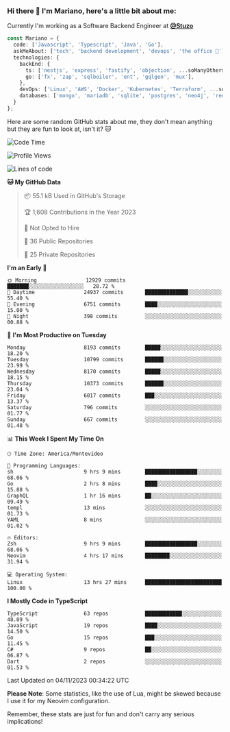 ### Hi there 👋 I'm Mariano, here's a little bit about me:

Currently I'm working as a Software Backend Engineer at [**@Stuzo**](https://www.stuzo.com/)

```ts
const Mariano = {
  code: ['Javascript', 'Typescript', 'Java', 'Go'],
  askMeAbout: ['tech', 'backend development', 'devops', 'the office 💼'],
  technologies: {
    backEnd: {
      ts: ['nestjs', 'express', 'fastify', 'objection', ...soManyOthersFrameworks],
      go: ['fx', 'zap', 'sqlboiler', 'ent', 'gqlgen', 'mux'],
    },
    devOps: ['Linux', 'AWS', 'Docker', 'Kubernetes', 'Terraform', ...soManyOthersTools],
    databases: ['mongo', 'mariadb', 'sqlite', 'postgres', 'neo4j', 'redis', ...],
  }
};
```

Here are some random GitHub stats about me, they don't mean anything but they are fun to look at, isn't it? 🐱

<!--START_SECTION:waka-->
![Code Time](http://img.shields.io/badge/Code%20Time-1%2C361%20hrs%2037%20mins-blue)

![Profile Views](http://img.shields.io/badge/Profile%20Views-0-blue)

![Lines of code](https://img.shields.io/badge/From%20Hello%20World%20I%27ve%20Written-11.7%20million%20lines%20of%20code-blue)

**🐱 My GitHub Data** 

> 📦 55.1 kB Used in GitHub's Storage 
 > 
> 🏆 1,608 Contributions in the Year 2023
 > 
> 🚫 Not Opted to Hire
 > 
> 📜 36 Public Repositories 
 > 
> 🔑 25 Private Repositories 
 > 
**I'm an Early 🐤** 

```text
🌞 Morning                12929 commits       ███████░░░░░░░░░░░░░░░░░░   28.72 % 
🌆 Daytime                24937 commits       ██████████████░░░░░░░░░░░   55.40 % 
🌃 Evening                6751 commits        ████░░░░░░░░░░░░░░░░░░░░░   15.00 % 
🌙 Night                  398 commits         ░░░░░░░░░░░░░░░░░░░░░░░░░   00.88 % 
```
📅 **I'm Most Productive on Tuesday** 

```text
Monday                   8193 commits        █████░░░░░░░░░░░░░░░░░░░░   18.20 % 
Tuesday                  10799 commits       ██████░░░░░░░░░░░░░░░░░░░   23.99 % 
Wednesday                8170 commits        █████░░░░░░░░░░░░░░░░░░░░   18.15 % 
Thursday                 10373 commits       ██████░░░░░░░░░░░░░░░░░░░   23.04 % 
Friday                   6017 commits        ███░░░░░░░░░░░░░░░░░░░░░░   13.37 % 
Saturday                 796 commits         ░░░░░░░░░░░░░░░░░░░░░░░░░   01.77 % 
Sunday                   667 commits         ░░░░░░░░░░░░░░░░░░░░░░░░░   01.48 % 
```


📊 **This Week I Spent My Time On** 

```text
🕑︎ Time Zone: America/Montevideo

💬 Programming Languages: 
sh                       9 hrs 9 mins        █████████████████░░░░░░░░   68.06 % 
Go                       2 hrs 8 mins        ████░░░░░░░░░░░░░░░░░░░░░   15.88 % 
GraphQL                  1 hr 16 mins        ██░░░░░░░░░░░░░░░░░░░░░░░   09.49 % 
templ                    13 mins             ░░░░░░░░░░░░░░░░░░░░░░░░░   01.73 % 
YAML                     8 mins              ░░░░░░░░░░░░░░░░░░░░░░░░░   01.02 % 

🔥 Editors: 
Zsh                      9 hrs 9 mins        █████████████████░░░░░░░░   68.06 % 
Neovim                   4 hrs 17 mins       ████████░░░░░░░░░░░░░░░░░   31.94 % 

💻 Operating System: 
Linux                    13 hrs 27 mins      █████████████████████████   100.00 % 
```

**I Mostly Code in TypeScript** 

```text
TypeScript               63 repos            ████████████░░░░░░░░░░░░░   48.09 % 
JavaScript               19 repos            ████░░░░░░░░░░░░░░░░░░░░░   14.50 % 
Go                       15 repos            ███░░░░░░░░░░░░░░░░░░░░░░   11.45 % 
C#                       9 repos             ██░░░░░░░░░░░░░░░░░░░░░░░   06.87 % 
Dart                     2 repos             ░░░░░░░░░░░░░░░░░░░░░░░░░   01.53 % 
```




 Last Updated on 04/11/2023 00:34:22 UTC
<!--END_SECTION:waka-->

**Please Note**: Some statistics, like the use of Lua, might be skewed because I use it for my Neovim configuration.

Remember, these stats are just for fun and don't carry any serious implications!
